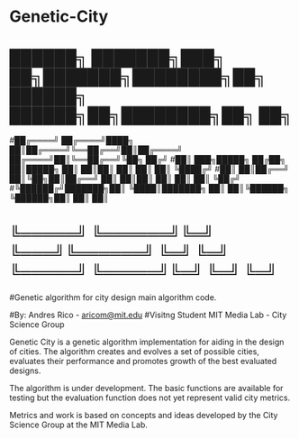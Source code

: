 # Genetic-City


# ██████╗ ███████╗███╗   ██╗███████╗████████╗██╗ ██████╗     ██████╗██╗████████╗██╗   ██╗
#██╔════╝ ██╔════╝████╗  ██║██╔════╝╚══██╔══╝██║██╔════╝    ██╔════╝██║╚══██╔══╝╚██╗ ██╔╝
#██║  ███╗█████╗  ██╔██╗ ██║█████╗     ██║   ██║██║         ██║     ██║   ██║    ╚████╔╝
#██║   ██║██╔══╝  ██║╚██╗██║██╔══╝     ██║   ██║██║         ██║     ██║   ██║     ╚██╔╝
#╚██████╔╝███████╗██║ ╚████║███████╗   ██║   ██║╚██████╗    ╚██████╗██║   ██║      ██║
# ╚═════╝ ╚══════╝╚═╝  ╚═══╝╚══════╝   ╚═╝   ╚═╝ ╚═════╝     ╚═════╝╚═╝   ╚═╝      ╚═╝

#Genetic algorithm for city design main algorithm code.

#By: Andres Rico - aricom@mit.edu
#Visitng Student MIT Media Lab - City Science Group
                                                                                     


Genetic City is a genetic algorithm implementation for aiding in the design of cities. The algorithm creates and evolves a set of possible cities, evaluates their performance and promotes growth of the best evaluated designs. 

The algorithm is under development. The basic functions are available for testing but the evaluation function does not yet represent valid city metrics. 

Metrics and work is based on concepts and ideas developed by the City Science Group at the MIT Media Lab. 
